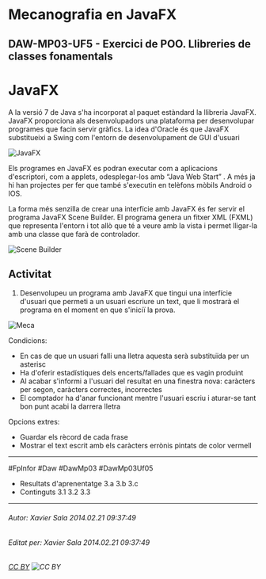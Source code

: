 # Mecanografia en JavaFX
## DAW-MP03-UF5 - Exercici de POO. Llibreries de classes fonamentals
JavaFX
================
A la versió 7 de Java s'ha incorporat al paquet estàndard la llibreria JavaFX. JavaFX proporciona als desenvolupadors una plataforma per desenvolupar programes que facin servir gràfics. La idea d'Oracle és que JavaFX substitueixi a Swing com l'entorn de desenvolupament de GUI d'usuari

![JavaFX](http://imageshack.com/a/img841/330/ten0.png "JavaFX")

Els programes en JavaFX es podran executar com a aplicacions d'escriptori, com a applets, odesplegar-los amb “Java Web Start” . A més ja hi han projectes per fer que també s'executin en telèfons mòbils Android o IOS.

La forma més senzilla de crear una interfície amb JavaFX és fer servir el programa JavaFX Scene Builder. El programa genera un fitxer XML (FXML) que representa l'entorn i tot allò que té a veure amb la vista i permet lligar-la amb una classe que farà de controlador.

![Scene Builder](http://imagizer.imageshack.us/v2/640x480q90/534/ktmp.png "Scene Builder")

Activitat
--------------------
1. Desenvolupeu un programa amb JavaFX que tingui una interfície d'usuari que permeti a un usuari escriure un text, que li mostrarà el programa en el moment en que s'iniciï la prova.

![Meca](http://imageshack.com/a/img827/59/isw1.png "Meca")

Condicions: 

* En cas de que un usuari falli una lletra aquesta serà substituïda per un asterisc
* Ha d'oferir estadístiques dels encerts/fallades que es vagin produint
* Al acabar s'informi a l'usuari del resultat en una finestra nova: caràcters per segon, caràcters correctes, incorrectes
* El comptador ha d'anar funcionant mentre l'usuari escriu i aturar-se tant bon punt acabi la darrera lletra

Opcions extres:

* Guardar els rècord de cada frase
* Mostrar el text escrit amb els caràcters errònis pintats de color vermell



---

#FpInfor #Daw #DawMp03 #DawMp03Uf05

* Resultats d'aprenentatge 3.a 3.b 3.c
* Continguts 3.1 3.2 3.3 
---

###### Autor: Xavier Sala 2014.02.21 09:37:49
###### Editat per: Xavier Sala 2014.02.21 09:37:49
###### [CC BY](https://creativecommons.org/licenses/by/4.0/) ![CC BY](https://licensebuttons.net/l/by/3.0/80x15.png)
